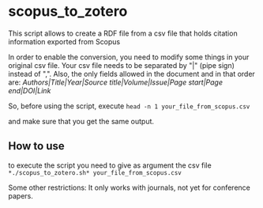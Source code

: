 # scopus_to_zotero
This script allows to create a RDF file from a csv file that holds citation information exported from Scopus

In order to enable the conversion, you need to modify some things in your original csv file.
Your csv file needs to be separated by "|" (pipe sign) instead of ",". Also, the only fields allowed in the document
and in that order are:
*Authors|Title|Year|Source title|Volume|Issue|Page start|Page end|DOI|Link*

So, before using the script, execute
`head -n 1 your_file_from_scopus.csv`

and make sure that you get the same output.

## How to use
to execute the script you need to give as argument the csv file
`*./scopus_to_zotero.sh* your_file_from_scopus.csv`

Some other restrictions:
It only works with journals, not yet for conference papers.

